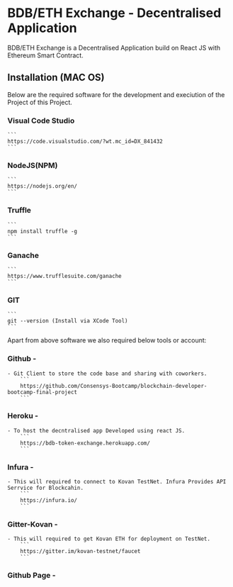 # BDB/ETH Exchange - Decentralised Application

BDB/ETH Exchange is a Decentralised Application build on React JS with Ethereum Smart Contract.


## Installation (MAC OS)
Below are the required software for the development and execiution of the Project of this Project.

### Visual Code Studio
    ```
    https://code.visualstudio.com/?wt.mc_id=DX_841432
    ```
### NodeJS(NPM)
    ```
    https://nodejs.org/en/
    ```
### Truffle
    ```
    npm install truffle -g
    ```
### Ganache
    ```
    https://www.trufflesuite.com/ganache
    ```
### GIT
    ```
    git --version (Install via XCode Tool)
    ```

Apart from above software we also required below tools or account:
### Github - 
    - Git Client to store the code base and sharing with coworkers.
        ```
        https://github.com/Consensys-Bootcamp/blockchain-developer-bootcamp-final-project
        ```
### Heroku - 
    - To host the decntralised app Developed using react JS.
        ```
        https://bdb-token-exchange.herokuapp.com/
        ```
### Infura - 
    - This will required to connect to Kovan TestNet. Infura Provides API Serrvice for Blockcahin.
        ```
        https://infura.io/
        ```
### Gitter-Kovan - 
    - This will required to get Kovan ETH for deployment on TestNet.
        ```
        https://gitter.im/kovan-testnet/faucet
        ```
### Github Page - 




